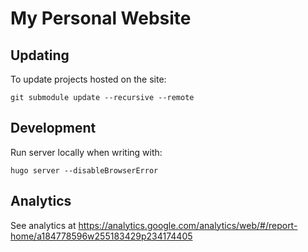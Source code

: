 # My Personal Website

## Updating

To update projects hosted on the site:

```
git submodule update --recursive --remote
```

## Development

Run server locally when writing with:

```
hugo server --disableBrowserError
```

## Analytics

See analytics at https://analytics.google.com/analytics/web/#/report-home/a184778596w255183429p234174405
